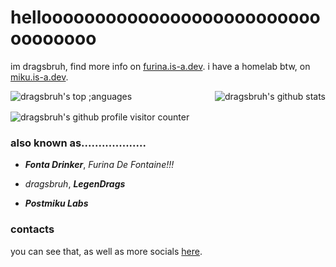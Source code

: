 # helloooooooooooooooooooooooooooooooooo

im dragsbruh, find more info on [furina.is-a.dev](https://furina.is-a.dev).
i have a homelab btw, on [miku.is-a.dev](https://miku.is-a.dev).

<div style="display: flex; justify-content: space-between; margin-bottom: 1rem;">
  <img src="https://github-readme-stats.vercel.app/api/top-langs/?username=dragsbruh&layout=compact&theme=city_lights&border_radius=12&hide_border=true&hide=typescript" alt="dragsbruh's top ;anguages">

  <img src="https://github-readme-stats.vercel.app/api?username=dragsbruh&show_icons=true&hide_border=true&count_private=true&border_radius=12&theme=city_lights&include_all_commits=false&rank_icon=percentile&hide_title=true" alt="dragsbruh's github stats">

  <!-- weird that i cant use include_all_commits=true -->
</div>


<img src="https://count.getloli.com/@dragsbruh-github-profile?name=dragsbruh-github-profile&theme=booru-touhoulat&padding=7&offset=0&align=top&scale=1&pixelated=1&darkmode=auto" alt="dragsbruh's github profile visitor counter" style="width: full;" />

<!-- blatantly stolen from [orangci](https://orangc.net) -->


### also known as...................

- ***Fonta Drinker***, *Furina De Fontaine!!!*

- *dragsbruh*, ***LegenDrags***

- ***Postmiku Labs***

### contacts

you can see that, as well as more socials [here](https://furina.is-a.dev/socials).

